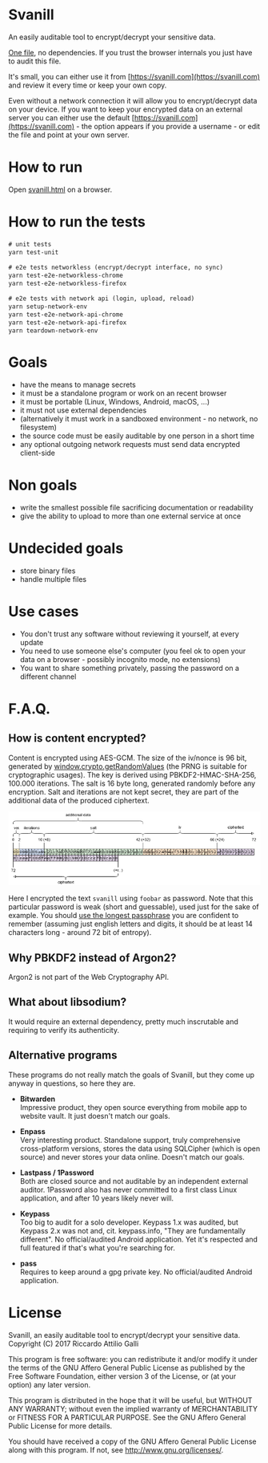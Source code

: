 Svanill
=============

An easily auditable tool to encrypt/decrypt your sensitive data.

[One file](./svanill.html), no dependencies. If you trust the browser internals you just have to audit this file.

It's small, you can either use it from [https://svanill.com](https://svanill.com) and review it every time or keep your own copy.

Even without a network connection it will allow you to encrypt/decrypt data on your device. If you want to keep your encrypted data on an external server you can either use the default [https://svanill.com](https://svanill.com) - the option appears if you provide a username - or edit the file and point at your own server.

How to run
==========

Open [svanill.html](./svanill.html) on a browser.

How to run the tests
====================

```
# unit tests
yarn test-unit
```

```
# e2e tests networkless (encrypt/decrypt interface, no sync)
yarn test-e2e-networkless-chrome
yarn test-e2e-networkless-firefox
```

```
# e2e tests with network api (login, upload, reload)
yarn setup-network-env
yarn test-e2e-network-api-chrome
yarn test-e2e-network-api-firefox
yarn teardown-network-env
```

Goals
=====

- have the means to manage secrets
- it must be a standalone program or work on an recent browser
- it must be portable (Linux, Windows, Android, macOS, ...)
- it must not use external dependencies
- (alternatively it must work in a sandboxed environment - no network, no filesystem)
- the source code must be easily auditable by one person in a short time
- any optional outgoing network requests must send data encrypted client-side

Non goals
=========
- write the smallest possible file sacrificing documentation or readability
- give the ability to upload to more than one external service at once

Undecided goals
===============
- store binary files
- handle multiple files

Use cases
=========
- You don't trust any software without reviewing it yourself, at every update
- You need to use someone else's computer (you feel ok to open your data on a browser - possibly incognito mode, no extensions)
- You want to share something privately, passing the password on a different channel

F.A.Q.
======

## How is content encrypted?

Content is encrypted using AES-GCM. The size of the iv/nonce is 96 bit, generated by [window.crypto.getRandomValues](https://developer.mozilla.org/en-US/docs/Web/API/RandomSource/getRandomValues) (the PRNG is suitable for cryptographic usages).
The key is derived using PBKDF2-HMAC-SHA-256, 100.000 iterations.
The salt is 16 byte long, generated randomly before any encryption.
Salt and iterations are not kept secret, they are part of the additional data of the produced ciphertext.

![format diagram](./assets/format_diagram.png)

Here I encrypted the text `svanill` using `foobar` as password. Note that this particular password is weak (short and guessable), used just for the sake of example.
You should [use the longest passphrase](https://en.wikipedia.org/wiki/Password_strength) you are confident to remember (assuming just english letters and digits, it should be at least 14 characters long - around 72 bit of entropy).

## Why PBKDF2 instead of Argon2?

Argon2 is not part of the Web Cryptography API.

## What about libsodium?

It would require an external dependency, pretty much inscrutable and requiring to verify its authenticity.

## Alternative programs

These programs do not really match the goals of Svanill, but they come up anyway in questions, so here they are.

- **Bitwarden**  
 Impressive product, they open source everything from mobile app to website vault.
 It just doesn't match our goals.

- **Enpass**  
 Very interesting product. Standalone support, truly comprehensive cross-platform versions, stores the data using SQLCipher (which is open source) and never stores your data online.
 Doesn't match our goals.

- **Lastpass / 1Password**  
 Both are closed source and not auditable by an independent external auditor.
 1Password also has never committed to a first class Linux application, and after 10 years likely never will.

- **Keypass**  
 Too big to audit for a solo developer. Keypass 1.x was audited, but Keypass 2.x was not and, cit. keypass.info, "They are fundamentally different". No official/audited Android application.
 Yet it's respected and full featured if that's what you're searching for.

- **pass**  
 Requires to keep around a gpg private key. No official/audited Android application.

License
=======

Svanill, an easily auditable tool to encrypt/decrypt your sensitive data.
Copyright (C) 2017 Riccardo Attilio Galli

This program is free software: you can redistribute it and/or modify
it under the terms of the GNU Affero General Public License as published by
the Free Software Foundation, either version 3 of the License, or
(at your option) any later version.

This program is distributed in the hope that it will be useful,
but WITHOUT ANY WARRANTY; without even the implied warranty of
MERCHANTABILITY or FITNESS FOR A PARTICULAR PURPOSE.  See the
GNU Affero General Public License for more details.

You should have received a copy of the GNU Affero General Public License
along with this program.  If not, see <http://www.gnu.org/licenses/>.
